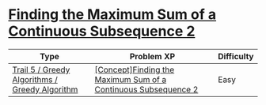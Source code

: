 # [Finding the Maximum Sum of a Continuous Subsequence 2](https://www.codetree.ai/trails/complete/curated-cards/intro-max-of-partial-sum-2)

|Type|Problem XP|Difficulty|
|---|---|---|
|[Trail 5 / Greedy Algorithms / Greedy Algorithm](https://www.codetree.ai/trail-info/intermediate-mid/)|[[Concept]Finding the Maximum Sum of a Continuous Subsequence 2](https://www.codetree.ai/trails/complete/curated-cards/intro-max-of-partial-sum-2/)|Easy|


